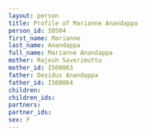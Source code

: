 ```yaml
---
layout: person
title: Profile of Marianne Anandappa
person_id: I0504
first_name: Marianne
last_name: Anandappa
full_name: Marianne Anandappa
mother: Rajesh Saverimuttu
mother_id: I500063
father: Desidus Anandappa
father_id: I500064
children:
children_ids:
partners:
partner_ids:
sex: F
---
```


